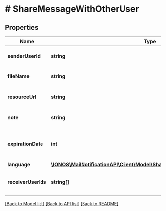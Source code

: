 # # ShareMessageWithOtherUser

## Properties

Name | Type | Description | Notes
------------ | ------------- | ------------- | -------------
**senderUserId** | **string** | Nextcloud User ID of the sender |
**fileName** | **string** | Name of the file being shared |
**resourceUrl** | **string** | URL of the shared resource |
**note** | **string** | Optional note from the sender | [optional]
**expirationDate** | **int** | Expiration date of the link in milliseconds since epoch |
**language** | [**\IONOS\MailNotificationAPI\Client\Model\ShareMessageWithOtherUserLanguage**](ShareMessageWithOtherUserLanguage.md) |  | [optional]
**receiverUserIds** | **string[]** | List of receiver nextcloud user Ids |

[[Back to Model list]](../../README.md#models) [[Back to API list]](../../README.md#endpoints) [[Back to README]](../../README.md)

